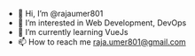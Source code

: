 - 👋 Hi, I’m @rajaumer801
- 👀 I’m interested in Web Development, DevOps
- 🌱 I’m currently learning VueJs
- 📫 How to reach me raja.umer801@gmail.com

<!---
rajaumer801/rajaumer801 is a ✨ special ✨ repository because its `README.md` (this file) appears on your GitHub profile.
You can click the Preview link to take a look at your changes.
--->
